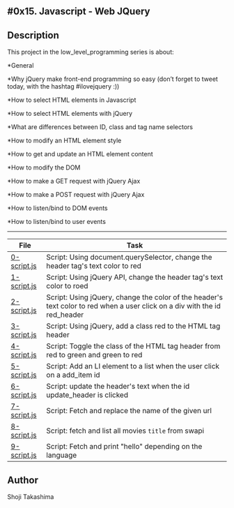 #0x15. Javascript - Web JQuery
---
## Description

This project in the low_level_programming series is about:

*General

*Why jQuery make front-end programming so easy (don’t forget to tweet today, with the hashtag #ilovejquery :))

*How to select HTML elements in Javascript

*How to select HTML elements with jQuery

*What are differences between ID, class and tag name selectors

*How to modify an HTML element style

*How to get and update an HTML element content

*How to modify the DOM

*How to make a GET request with jQuery Ajax

*How to make a POST request with jQuery Ajax

*How to listen/bind to DOM events

*How to listen/bind to user events

---
File|Task
---|---
[0-script.js](./0-script.js) | Script: Using document.querySelector, change the header tag's text color to red
[1-script.js](./1-script.js) | Script: Using jQuery API, change the header tag's text color to roed
[2-script.js](./2-script.js) | Script: Using jQuery, change the color of the header's text color to red when a user click on a div with the id red_header
[3-script.js](./3-script.js) | Script: Using jQuery, add a class red to the HTML tag header
[4-script.js](./4-script.js) | Script: Toggle the class of the HTML tag header from red to green and green to red
[5-script.js](./5-script.js) | Script: Add an LI element to a list when the user click on a add_item id
[6-script.js](./6-script.js) | Script: update the header's text when the id update_header is clicked
[7-script.js](./7-script.js) | Script: Fetch and replace the name of the given url
[8-script.js](./8-script.js) | Script: fetch and list all movies `title` from swapi
[9-script.js](./9-script.js) | Script: Fetch and print "hello" depending on the language

## Author
 Shoji Takashima
